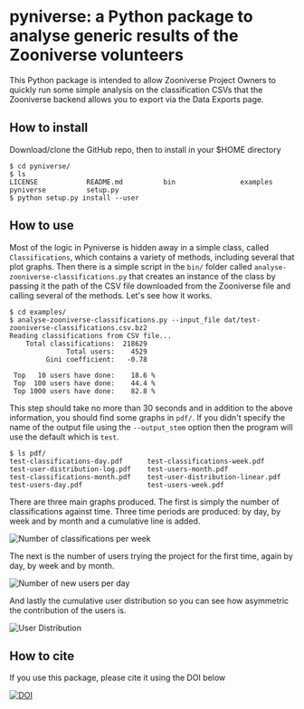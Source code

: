 # pyniverse: a Python package to analyse generic results of the Zooniverse volunteers

This Python package is intended to allow Zooniverse Project Owners to quickly run some simple analysis on the classification CSVs that the Zooniverse backend allows you to export via the Data Exports page. 

## How to install

Download/clone the GitHub repo, then to install in your $HOME directory

    $ cd pyniverse/
    $ ls
    LICENSE            README.md          bin                examples           pyniverse          setup.py
    $ python setup.py install --user
  
## How to use

Most of the logic in Pyniverse is hidden away in a simple class, called `Classifications`, which contains a variety of methods, including several that plot graphs. Then there is a simple script in the `bin/` folder called `analyse-zooniverse-classifications.py` that creates an instance of the class by passing it the path of the CSV file downloaded from the Zooniverse file and calling several of the methods. Let's see how it works.

    $ cd examples/
    $ analyse-zooniverse-classifications.py --input_file dat/test-zooniverse-classifications.csv.bz2
    Reading classifications from CSV file...
        Total classifications:  218629
                  Total users:    4529
             Gini coefficient:   -0.78

     Top   10 users have done:    18.6 %
     Top  100 users have done:    44.4 %
     Top 1000 users have done:    82.8 %
     
This step should take no more than 30 seconds and in addition to the above information, you should find some graphs in `pdf/`. If you didn't specify the name of the output file using the `--output_stem` option then the program will use the default which is `test`. 

    $ ls pdf/
    test-classifications-day.pdf      test-classifications-week.pdf     test-user-distribution-log.pdf    test-users-month.pdf
    test-classifications-month.pdf    test-user-distribution-linear.pdf test-users-day.pdf                test-users-week.pdf

There are three main graphs produced. The first is simply the number of classifications against time. Three time periods are produced: by day, by week and by month and a cumulative line is added. 

![Number of classifications per week](https://github.com/philipwfowler/pyniverse/blob/master/examples/example-graphs/test-classifications-week.png)

The next is the number of users trying the project for the first time, again by day, by week and by month.

![Number of new users per day](https://github.com/philipwfowler/pyniverse/blob/master/examples/example-graphs/test-users-day.png)

And lastly the cumulative user distribution so you can see how asymmetric the contribution of the users is.

![User Distribution](https://github.com/philipwfowler/pyniverse/blob/master/examples/example-graphs/test-user-distribution-linear.png)

## How to cite

If you use this package, please cite it using the DOI below

[![DOI](https://zenodo.org/badge/130476331.svg)](https://zenodo.org/badge/latestdoi/130476331)
